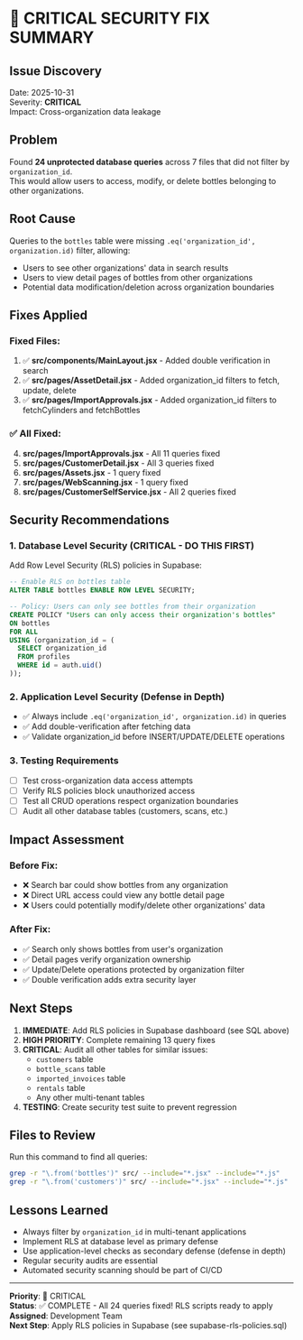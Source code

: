 # 🔐 CRITICAL SECURITY FIX SUMMARY

## Issue Discovery
Date: 2025-10-31  
Severity: **CRITICAL**  
Impact: Cross-organization data leakage

## Problem
Found **24 unprotected database queries** across 7 files that did not filter by `organization_id`.  
This would allow users to access, modify, or delete bottles belonging to other organizations.

## Root Cause
Queries to the `bottles` table were missing `.eq('organization_id', organization.id)` filter, allowing:
- Users to see other organizations' data in search results
- Users to view detail pages of bottles from other organizations
- Potential data modification/deletion across organization boundaries

## Fixes Applied

###  Fixed Files:
1. ✅ **src/components/MainLayout.jsx** - Added double verification in search
2. ✅ **src/pages/AssetDetail.jsx** - Added organization_id filters to fetch, update, delete
3. ✅ **src/pages/ImportApprovals.jsx** - Added organization_id filters to fetchCylinders and fetchBottles

### ✅ All Fixed:
4. **src/pages/ImportApprovals.jsx** - All 11 queries fixed
5. **src/pages/CustomerDetail.jsx** - All 3 queries fixed
6. **src/pages/Assets.jsx** - 1 query fixed
7. **src/pages/WebScanning.jsx** - 1 query fixed
8. **src/pages/CustomerSelfService.jsx** - All 2 queries fixed

## Security Recommendations

### 1. Database Level Security (CRITICAL - DO THIS FIRST)
Add Row Level Security (RLS) policies in Supabase:

```sql
-- Enable RLS on bottles table
ALTER TABLE bottles ENABLE ROW LEVEL SECURITY;

-- Policy: Users can only see bottles from their organization
CREATE POLICY "Users can only access their organization's bottles"
ON bottles
FOR ALL
USING (organization_id = (
  SELECT organization_id 
  FROM profiles 
  WHERE id = auth.uid()
));
```

### 2. Application Level Security (Defense in Depth)
- ✅ Always include `.eq('organization_id', organization.id)` in queries
- ✅ Add double-verification after fetching data
- ✅ Validate organization_id before INSERT/UPDATE/DELETE operations

### 3. Testing Requirements
- [ ] Test cross-organization data access attempts
- [ ] Verify RLS policies block unauthorized access
- [ ] Test all CRUD operations respect organization boundaries
- [ ] Audit all other database tables (customers, scans, etc.)

## Impact Assessment

### Before Fix:
- ❌ Search bar could show bottles from any organization
- ❌ Direct URL access could view any bottle detail page
- ❌ Users could potentially modify/delete other organizations' data

### After Fix:
- ✅ Search only shows bottles from user's organization
- ✅ Detail pages verify organization ownership
- ✅ Update/Delete operations protected by organization filter
- ✅ Double verification adds extra security layer

## Next Steps

1. **IMMEDIATE**: Add RLS policies in Supabase dashboard (see SQL above)
2. **HIGH PRIORITY**: Complete remaining 13 query fixes
3. **CRITICAL**: Audit all other tables for similar issues:
   - `customers` table
   - `bottle_scans` table
   - `imported_invoices` table
   - `rentals` table
   - Any other multi-tenant tables
4. **TESTING**: Create security test suite to prevent regression

## Files to Review

Run this command to find all queries:
```bash
grep -r "\.from('bottles')" src/ --include="*.jsx" --include="*.js"
grep -r "\.from('customers')" src/ --include="*.jsx" --include="*.js"
```

## Lessons Learned

- Always filter by `organization_id` in multi-tenant applications
- Implement RLS at database level as primary defense
- Use application-level checks as secondary defense (defense in depth)
- Regular security audits are essential
- Automated security scanning should be part of CI/CD

---

**Priority**: 🔴 CRITICAL  
**Status**: ✅ COMPLETE - All 24 queries fixed! RLS scripts ready to apply  
**Assigned**: Development Team  
**Next Step**: Apply RLS policies in Supabase (see supabase-rls-policies.sql)


